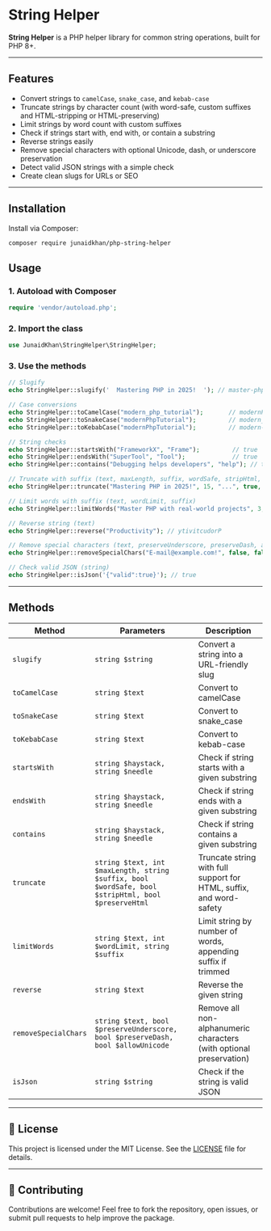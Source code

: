 # String Helper

**String Helper** is a PHP helper library for common string operations, built for PHP 8+.

---

##  Features

-  Convert strings to `camelCase`, `snake_case`, and `kebab-case`
-  Truncate strings by character count (with word-safe, custom suffixes and HTML-stripping or HTML-preserving)
-  Limit strings by word count with custom suffixes
-  Check if strings start with, end with, or contain a substring
-  Reverse strings easily
-  Remove special characters with optional Unicode, dash, or underscore preservation
-  Detect valid JSON strings with a simple check
-  Create clean slugs for URLs or SEO

---

##  Installation

Install via Composer:

```bash
composer require junaidkhan/php-string-helper
```

##  Usage

### 1. Autoload with Composer

```php
require 'vendor/autoload.php';
```

### 2. Import the class

```php
use JunaidKhan\StringHelper\StringHelper;
```

### 3. Use the methods

```php
// Slugify
echo StringHelper::slugify('  Mastering PHP in 2025!  '); // master-php-in-2025

// Case conversions
echo StringHelper::toCamelCase("modern_php_tutorial");       // modernPhpTutorial
echo StringHelper::toSnakeCase("modernPhpTutorial");         // modern_php_tutorial
echo StringHelper::toKebabCase("modernPhpTutorial");         // modern-php-tutorial

// String checks
echo StringHelper::startsWith("FrameworkX", "Frame");         // true
echo StringHelper::endsWith("SuperTool", "Tool");             // true
echo StringHelper::contains("Debugging helps developers", "help"); // true

// Truncate with suffix (text, maxLength, suffix, wordSafe, stripHtml, preserveHtml)
echo StringHelper::truncate("Mastering PHP in 2025!", 15, "...", true, false, false); // Mastering PHP...

// Limit words with suffix (text, wordLimit, suffix)
echo StringHelper::limitWords("Master PHP with real-world projects", 3, "..."); // Master PHP with...

// Reverse string (text)
echo StringHelper::reverse("Productivity"); // ytivitcudorP

// Remove special characters (text, preserveUnderscore, preserveDash, allowUnicode)
echo StringHelper::removeSpecialChars("E-mail@example.com!", false, false, false); // Emailexamplecom

// Check valid JSON (string)
echo StringHelper::isJson('{"valid":true}'); // true
```

---

##  Methods

| Method                          | Parameters                                                                                      | Description                                                                 |
|---------------------------------|--------------------------------------------------------------------------------------------------|-----------------------------------------------------------------------------|
| `slugify`                       | `string $string`                                                                                 | Convert a string into a URL-friendly slug                                   |
| `toCamelCase`                  | `string $text`                                                                                   | Convert to camelCase                                                        |
| `toSnakeCase`                  | `string $text`                                                                                   | Convert to snake_case                                                       |
| `toKebabCase`                  | `string $text`                                                                                   | Convert to kebab-case                                                       |
| `startsWith`                   | `string $haystack, string $needle`                                                               | Check if string starts with a given substring                               |
| `endsWith`                     | `string $haystack, string $needle`                                                               | Check if string ends with a given substring                                 |
| `contains`                     | `string $haystack, string $needle`                                                               | Check if string contains a given substring                                  |
| `truncate`                    | `string $text, int $maxLength, string $suffix, bool $wordSafe, bool $stripHtml, bool $preserveHtml` | Truncate string with full support for HTML, suffix, and word-safety        |
| `limitWords`                  | `string $text, int $wordLimit, string $suffix`                                                   | Limit string by number of words, appending suffix if trimmed                |
| `reverse`                      | `string $text`                                                                                   | Reverse the given string                                                    |
| `removeSpecialChars`          | `string $text, bool $preserveUnderscore, bool $preserveDash, bool $allowUnicode`                 | Remove all non-alphanumeric characters (with optional preservation)         |
| `isJson`                       | `string $string`                                                                                 | Check if the string is valid JSON                                           |

---

## 📄 License

This project is licensed under the MIT License. See the [LICENSE](LICENSE) file for details.

---

## 🙌 Contributing

Contributions are welcome! Feel free to fork the repository, open issues, or submit pull requests to help improve the package.
